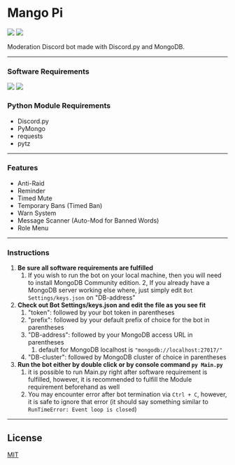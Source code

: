 # Mango Pi
[![](https://img.shields.io/badge/MangoPi-Invite-7289DA)](https://discord.com/oauth2/authorize?client_id=594781459001376768&scope=bot&permissions=1543892182)
[![](https://img.shields.io/badge/License-MIT-00cec9)](https://choosealicense.com/licenses/mit/)

Moderation Discord bot made with Discord.py and MongoDB.

---
### Software Requirements
[![](https://img.shields.io/badge/Python-3.5_|_3.6_|_3.7_|_3.8-4B8BBE)](https://www.python.org/downloads/release/python-389/)
[![](https://img.shields.io/badge/MongoDB-Server-589636)](https://www.mongodb.com/try/download/community)
### Python Module Requirements
* Discord.py
* PyMongo
* requests
* pytz

---
### Features
* Anti-Raid
* Reminder
* Timed Mute
* Temporary Bans (Timed Ban)
* Warn System
* Message Scanner (Auto-Mod for Banned Words)
* Role Menu

---
### Instructions
1. **Be sure all software requirements are fulfilled**
    1. If you wish to run the bot on your local machine, then you will need to install MongoDB Community edition.
    2, If you already have a MongoDB server working else where, just simply edit `Bot Settings/keys.json` on "DB-address"
2. **Check out Bot Settings/keys.json and edit the file as you see fit**
    1. "token": followed by your bot token in parentheses
    2. "prefix": followed by your default prefix of choice for the bot in parentheses
    3. "DB-address": followed by your MongoDB access URL in parentheses
        1. default for MongoDB localhost is `"mongodb://localhost:27017/"`
    4. "DB-cluster": followed by MongoDB cluster of choice in parentheses
3. **Run the bot either by double click or by console command `py Main.py`**
    1. it is possible to run Main.py right after software requirement is fulfilled, however, it is recommended to fulfill the Module requirement beforehand as well
    2. You may encounter error after bot termination via `Ctrl + C`, however, it is safe to ignore that error (it should say something similar to `RunTimeError: Event loop is closed`)
---

## License
[MIT](https://choosealicense.com/licenses/mit/)
